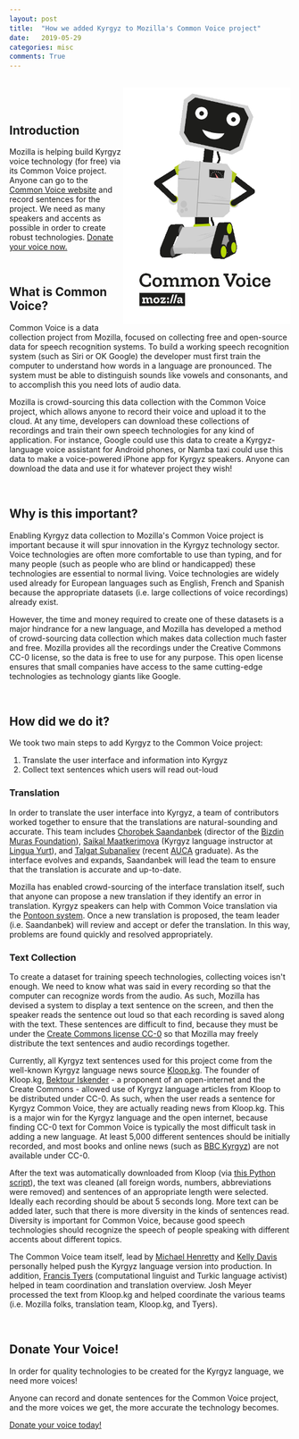 ```yaml
---
layout: post
title:  "How we added Kyrgyz to Mozilla's Common Voice project"
date:   2019-05-29
categories: misc
comments: True
---
```


<br/>

<img src="/misc/robot-greetings.png" align="right" style="width: 300px;"/>

<br/>
<br/>


## Introduction

Mozilla is helping build Kyrgyz voice technology (for free) via its Common Voice project. Anyone can go to the [Common Voice website][en-common] and record sentences for the project. We need as many speakers and accents as possible in order to create robust technologies. [Donate your voice now.][kyrgyz-common]

<br/>

## What is Common Voice?

Common Voice is a data collection project from Mozilla, focused on collecting free and open-source data for speech recognition systems. To build a working speech recognition system (such as Siri or OK Google) the developer must first train the computer to understand how words in a language are pronounced. The system must be able to distinguish sounds like vowels and consonants, and to accomplish this you need lots of audio data.

Mozilla is crowd-sourcing this data collection with the Common Voice project, which allows anyone to record their voice and upload it to the cloud. At any time, developers can download these collections of recordings and train their own speech technologies for any kind of application. For instance, Google could use this data to create a Kyrgyz-language voice assistant for Android phones, or Namba taxi could use this data to make a voice-powered iPhone app for Kyrgyz speakers. Anyone can download the data and use it for whatever project they wish!


<br/>



## Why is this important?

Enabling Kyrgyz data collection to Mozilla's Common Voice project is important because it will spur innovation in the Kyrgyz technology sector. Voice technologies are often more comfortable to use than typing, and for many people (such as people who are blind or handicapped) these technologies are essential to normal living. Voice technologies are widely used already for European languages such as English, French and Spanish because the appropriate datasets (i.e. large collections of voice recordings) already exist.

However, the time and money required to create one of these datasets is a major hindrance for a new language, and Mozilla has developed a method of crowd-sourcing data collection which makes data collection much faster and free. Mozilla provides all the recordings under the Creative Commons CC-0 license, so the data is free to use for any purpose. This open license ensures that small companies have access to the same cutting-edge technologies as technology giants like Google.

<br/>



## How did we do it?

We took two main steps to add Kyrgyz to the Common Voice project:

1. Translate the user interface and information into Kyrgyz
2. Collect text sentences which users will read out-loud

### Translation

In order to translate the user interface into Kyrgyz, a team of contributors worked together to ensure that the translations are natural-sounding and accurate. This team includes [Chorobek Saandanbek][chorobek] (director of the [Bizdin Muras Foundation][bizdin]), [Saikal Maatkerimova][saikal] (Kyrgyz language instructor at [Lingua Yurt][lingua-yurt]), and [Talgat Subanaliev][talgat] (recent [AUCA][auca] graduate). As the interface evolves and expands, Saandanbek will lead the team to ensure that the translation is accurate and up-to-date.

Mozilla has enabled crowd-sourcing of the interface translation itself, such that anyone can propose a new translation if they identify an error in translation. Kyrgyz speakers can help with Common Voice translation via the [Pontoon system][pontoon]. Once a new translation is proposed, the team leader (i.e. Saandanbek) will review and accept or defer the translation. In this way, problems are found quickly and resolved appropriately.

### Text Collection

To create a dataset for training speech technologies, collecting voices isn't enough. We need to know what was said in every recording so that the computer can recognize words from the audio. As such, Mozilla has devised a system to display a text sentence on the screen, and then the speaker reads the sentence out loud so that each recording is saved along with the text. These sentences are difficult to find, because they must be under the [Create Commons license CC-0][cc0] so that Mozilla may freely distribute the text sentences and audio recordings together.

Currently, all Kyrgyz text sentences used for this project come from the well-known Kyrgyz language news source [Kloop.kg][kloop]. The founder of Kloop.kg, [Bektour Iskender][bektour] - a proponent of an open-internet and the Create Commons - allowed use of Kyrgyz language articles from Kloop to be distributed under CC-0. As such, when the user reads a sentence for Kyrgyz Common Voice, they are actually reading news from Kloop.kg. This is a major win for the Kyrgyz language and the open internet, because finding CC-0 text for Common Voice is typically the most difficult task in adding a new language. At least 5,000 different sentences should be initially recorded, and most books and online news (such as [BBC Kyrgyz][bbc]) are not available under CC-0.

After the text was automatically downloaded from Kloop (via [this Python script][scrape]), the text was cleaned (all foreign words, numbers, abbreviations were removed) and sentences of an appropriate length were selected. Ideally each recording should be about 5 seconds long. More text can be added later, such that there is more diversity in the kinds of sentences read. Diversity is important for Common Voice, because good speech technologies should recognize the speech of people speaking with different accents about different topics.

The Common Voice team itself, lead by [Michael Henretty][henretty] and [Kelly Davis][davis] personally helped push the Kyrgyz language version into production. In addition, [Francis Tyers][tyers] (computational linguist and Turkic language activist) helped in team coordination and translation overview. Josh Meyer processed the text from Kloop.kg and helped coordinate the various teams (i.e. Mozilla folks, translation team, Kloop.kg, and Tyers).

<br/>

## Donate Your Voice!

In order for quality technologies to be created for the Kyrgyz language, we need more voices!

Anyone can record and donate sentences for the Common Voice project, and the more voices we get, the more accurate the technology becomes.

[Donate your voice today!][kyrgyz-common]








[chorobek]: https://www.facebook.com/chorobek.saadanbekov
[bizdin]: http://bizdin.kg/
[saikal]: https://www.facebook.com/saykal.maatkerimova
[lingua-yurt]: https://www.facebook.com/lingua.yurt
[talgat]: https://www.facebook.com/subanaliev
[auca]: https://www.auca.kg/
[pontoon]: https://pontoon.mozilla.org/ky/common-voice/
[cc0]: https://creativecommons.org/publicdomain/zero/1.0/deed
[kloop]: http://ky.kloop.asia/
[bektour]: https://twitter.com/bektour
[bbc]: https://www.bbc.com/kyrgyz
[scrape]: https://www.github.com/JRMeyer/web_corpus
[henretty]: https://video.golem.de/internet/20162/mozilla-common-voice-interview-englisch.html
[davis]: https://video.golem.de/internet/20161/mozilla-deep-speech-interview-englisch.html
[tyers]: https://www.hse.ru/en/news/campus/208242212.html
[kyrgyz-common]: https://voice.mozilla.org/ky
[en-common]: https://voice.mozilla.org/en
